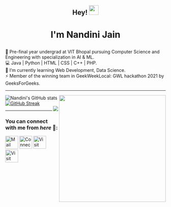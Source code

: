 ## <p align="center">Hey! <img src="https://raw.githubusercontent.com/MartinHeinz/MartinHeinz/master/wave.gif" width="30px"></p>
# <p align="center">I'm Nandini Jain </p>


🔭 Pre-final year undergrad at VIT Bhopal pursuing Computer Science and Engineering with specialization in AI & ML. \
💻 Java | Python | HTML | CSS | C++ | PHP. \
🌱 I’m currently learning Web Development, Data Science. \
⚡ Member of the winning team in GeekWeekLocal: GWL hackathon 2021 by GeeksForGeeks. 


<hr>


![Nandini's GitHub stats](https://github-readme-stats.vercel.app/api?username=nandiniinj&show_icons=true&theme=radical&count_private=true&hide_border=true&title_color=FC6401&icon_color=7F1DA2&bg_color=0D111700)
<img align="right" src="https://github-readme-stats.vercel.app/api/top-langs/?username=nandiniinj&theme=radical&title_color=F16707&hide_border=true" width="335px" data-canonical->
[![GitHub Streak](http://github-readme-streak-stats.herokuapp.com?user=nandiniinj&hide_border=true&background=0D111700&border=943BDD00&fire=CB0044&sideNums=FC6401&currStreakLabel=ff96e6e&currStreakNum=E7E7E7FF&sideLabels=EFEFE6&dates=4F5D78&stroke=7F1DA2)](https://git.io/streak-stats)
<br>
<img align="right" src="https://komarev.com/ghpvc/?username=your-github-nandiniinj&style=flat-square&color=232323">
<hr>

### You can connect with me from _here_ 📧:


[<img height=40 width=40 alt="Mail me" src="https://cdn-icons-png.flaticon.com/512/732/732200.png">](mailto:nandinijain3013@gmail.com)
[<img height=40 width=40 alt="Connect on LinkedIn" src="https://cdn-icons-png.flaticon.com/512/3536/3536505.png">](https://www.linkedin.com/in/nandinijain-nj/) 
[<img height=40 width=40 alt="Visit my Twitter Profile" src="https://cdn-icons-png.flaticon.com/128/733/733579.png">](https://twitter.com/Nandinii_nj)  
[<img height=40 width=40 alt="Visit my Instagram Profile" src="https://cdn-icons-png.flaticon.com/512/1384/1384063.png">](https://www.instagram.com/nandinii_nj/)



